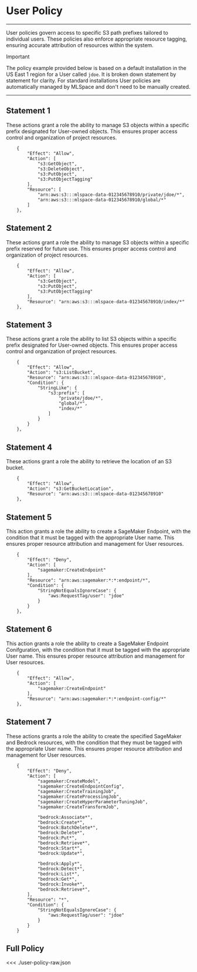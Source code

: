 # User Policy

---

User policies govern access to specific S3 path prefixes tailored to individual users. These policies also enforce appropriate resource tagging, ensuring accurate attribution of resources within the system.

> [!IMPORTANT]
> The policy example provided below is based on a default installation in the US East 1 region for a User called `jdoe`. It is broken down statement by statement for clarity. For standard installations User policies are automatically managed by MLSpace and don't need to be manually created.

---

## Statement 1

These actions grant a role the ability to manage S3 objects within a specific prefix designated for User-owned objects. This ensures proper access control and organization of project resources.

```json:line-numbers
    {
        "Effect": "Allow",
        "Action": [
            "s3:GetObject",
            "s3:DeleteObject",
            "s3:PutObject",
            "s3:PutObjectTagging"
        ],
        "Resource": [
            "arn:aws:s3:::mlspace-data-012345678910/private/jdoe/*",
            "arn:aws:s3:::mlspace-data-012345678910/global/*"
        ]
    },
```

## Statement 2

These actions grant a role the ability to manage S3 objects within a specific prefix reserved for future use. This ensures proper access control and organization of project resources.

```json:line-numbers
    {
        "Effect": "Allow",
        "Action": [
            "s3:GetObject",
            "s3:PutObject",
            "s3:PutObjectTagging"
        ],
        "Resource": "arn:aws:s3:::mlspace-data-012345678910/index/*"
    },
```

## Statement 3

These actions grant a role the ability to list S3 objects within a specific prefix designated for User-owned objects. This ensures proper access control and organization of project resources.

```json:line-numbers
    {
        "Effect": "Allow",
        "Action": "s3:ListBucket",
        "Resource": "arn:aws:s3:::mlspace-data-012345678910",
        "Condition": {
            "StringLike": {
                "s3:prefix": [
                    "private/jdoe/*",
                    "global/*",
                    "index/*"
                ]
            }
        }
    },
```

## Statement 4

These actions grant a role the ability to retrieve the location of an S3 bucket.

```json:line-numbers
    {
        "Effect": "Allow",
        "Action": "s3:GetBucketLocation",
        "Resource": "arn:aws:s3:::mlspace-data-012345678910"
    },
```

## Statement 5

This action grants a role the ability to create a SageMaker Endpoint, with the condition that it must be tagged with the appropriate User name. This ensures proper resource attribution and management for User resources.

```json:line-numbers
    {
        "Effect": "Deny",
        "Action": [
            "sagemaker:CreateEndpoint"
        ],
        "Resource": "arn:aws:sagemaker:*:*:endpoint/*",
        "Condition": {
            "StringNotEqualsIgnoreCase": {
                "aws:RequestTag/user": "jdoe"
            }
        }
    },
```

## Statement 6

This action grants a role the ability to create a SageMaker Endpoint Conifguration, with the condition that it must be tagged with the appropriate User name. This ensures proper resource attribution and management for User resources.

```json:line-numbers
    {
        "Effect": "Allow",
        "Action": [
            "sagemaker:CreateEndpoint"
        ],
        "Resource": "arn:aws:sagemaker:*:*:endpoint-config/*"
    },
```

## Statement 7

These actions grants a role the ability to create the specified SageMaker and Bedrock resources, with the condition that they must be tagged with the appropriate User name. This ensures proper resource attribution and management for User resources.

```json:line-numbers
    {
        "Effect": "Deny",
        "Action": [
            "sagemaker:CreateModel",
            "sagemaker:CreateEndpointConfig",
            "sagemaker:CreateTrainingJob",
            "sagemaker:CreateProcessingJob",
            "sagemaker:CreateHyperParameterTuningJob",
            "sagemaker:CreateTransformJob",

            "bedrock:Associate*",
            "bedrock:Create*",
            "bedrock:BatchDelete*",
            "bedrock:Delete*",
            "bedrock:Put*",
            "bedrock:Retrieve*",
            "bedrock:Start*",
            "bedrock:Update*",
            
            "bedrock:Apply*",
            "bedrock:Detect*",
            "bedrock:List*",
            "bedrock:Get*",
            "bedrock:Invoke*",
            "bedrock:Retrieve*",
        ],
        "Resource": "*",
        "Condition": {
            "StringNotEqualsIgnoreCase": {
                "aws:RequestTag/user": "jdoe"
            }
        }
    }
```

## Full Policy

<<< ./user-policy-raw.json
